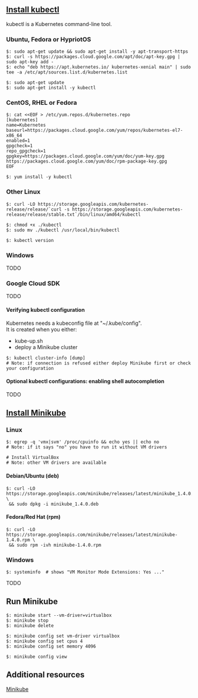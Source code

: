 ## [Install kubectl](https://kubernetes.io/docs/tasks/tools/install-kubectl/#install-kubectl-on-linux)

kubectl is a Kubernetes command-line tool.  

### Ubuntu, Fedora or HypriotOS

```
$: sudo apt-get update && sudo apt-get install -y apt-transport-https
$: curl -s https://packages.cloud.google.com/apt/doc/apt-key.gpg | sudo apt-key add -
$: echo "deb https://apt.kubernetes.io/ kubernetes-xenial main" | sudo tee -a /etc/apt/sources.list.d/kubernetes.list

$: sudo apt-get update
$: sudo apt-get install -y kubectl
```

### CentOS, RHEL or Fedora

```
$: cat <<EOF > /etc/yum.repos.d/kubernetes.repo
[kubernetes]
name=Kubernetes
baseurl=https://packages.cloud.google.com/yum/repos/kubernetes-el7-x86_64
enabled=1
gpgcheck=1
repo_gpgcheck=1
gpgkey=https://packages.cloud.google.com/yum/doc/yum-key.gpg https://packages.cloud.google.com/yum/doc/rpm-package-key.gpg
EOF

$: yum install -y kubectl
```

### Other Linux

```
$: curl -LO https://storage.googleapis.com/kubernetes-release/release/`curl -s https://storage.googleapis.com/kubernetes-release/release/stable.txt`/bin/linux/amd64/kubectl

$: chmod +x ./kubectl
$: sudo mv ./kubectl /usr/local/bin/kubectl

$: kubectl version
```

### Windows

TODO

### Google Cloud SDK

TODO

#### Verifying kubectl configuration

Kubernetes needs a kubeconfig file at "~/.kube/config".  
It is created when you either:
* kube-up.sh
* deploy a Minikube cluster

```
$: kubectl cluster-info [dump]
# Note: if connection is refused either deploy Minikube first or check your configuration
```
#### Optional kubectl configurations: enabling shell autocompletion

TODO

## [Install Minikube](https://kubernetes.io/docs/tasks/tools/install-minikube/)

### Linux

```
$: egrep -q 'vmx|svm' /proc/cpuinfo && echo yes || echo no
# Note: if it says "no" you have to run it without VM drivers
```

```
# Install VirtualBox
# Note: other VM drivers are available
```


#### Debian/Ubuntu (deb)

```
$: curl -LO https://storage.googleapis.com/minikube/releases/latest/minikube_1.4.0.deb \
 && sudo dpkg -i minikube_1.4.0.deb
```

#### Fedora/Red Hat (rpm)

```
$: curl -LO https://storage.googleapis.com/minikube/releases/latest/minikube-1.4.0.rpm \
 && sudo rpm -ivh minikube-1.4.0.rpm
```

### Windows

```
$: systeminfo  # shows "VM Monitor Mode Extensions: Yes ..."
```

TODO

## Run Minikube

```
$: minikube start --vm-driver=virtualbox
$: minikube stop
$: minikube delete
```

```
$: minikube config set vm-driver virtualbox
$: minikube config set cpus 4
$: minikube config set memory 4096

$: minikube config view
```

## Additional resources

[Minikube](https://minikube.sigs.k8s.io/)
